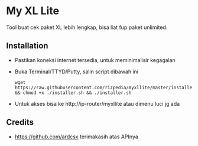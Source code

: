 # My XL Lite

Tool buat cek paket XL lebih lengkap, bisa liat fup paket unlimited.

## Installation

- Pastikan koneksi internet tersedia, untuk meminimalisir kegagalan
- Buka Terminal/TTYD/Putty, salin script dibawah ini

	```
	wget https://raw.githubusercontent.com/rizpedia/myxllite/master/installer.sh && chmod +x ./installer.sh && ./installer.sh
	```

- Untuk akses bisa ke http://ip-router/myxllite atau dimenu luci jg ada

## Credits

- https://github.com/ardcsx terimakasih atas APInya
